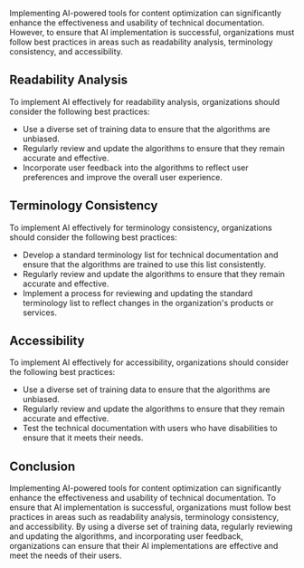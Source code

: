 

Implementing AI-powered tools for content optimization can significantly enhance the effectiveness and usability of technical documentation. However, to ensure that AI implementation is successful, organizations must follow best practices in areas such as readability analysis, terminology consistency, and accessibility.

Readability Analysis
--------------------

To implement AI effectively for readability analysis, organizations should consider the following best practices:

* Use a diverse set of training data to ensure that the algorithms are unbiased.
* Regularly review and update the algorithms to ensure that they remain accurate and effective.
* Incorporate user feedback into the algorithms to reflect user preferences and improve the overall user experience.

Terminology Consistency
-----------------------

To implement AI effectively for terminology consistency, organizations should consider the following best practices:

* Develop a standard terminology list for technical documentation and ensure that the algorithms are trained to use this list consistently.
* Regularly review and update the algorithms to ensure that they remain accurate and effective.
* Implement a process for reviewing and updating the standard terminology list to reflect changes in the organization's products or services.

Accessibility
-------------

To implement AI effectively for accessibility, organizations should consider the following best practices:

* Use a diverse set of training data to ensure that the algorithms are unbiased.
* Regularly review and update the algorithms to ensure that they remain accurate and effective.
* Test the technical documentation with users who have disabilities to ensure that it meets their needs.

Conclusion
----------

Implementing AI-powered tools for content optimization can significantly enhance the effectiveness and usability of technical documentation. To ensure that AI implementation is successful, organizations must follow best practices in areas such as readability analysis, terminology consistency, and accessibility. By using a diverse set of training data, regularly reviewing and updating the algorithms, and incorporating user feedback, organizations can ensure that their AI implementations are effective and meet the needs of their users.
